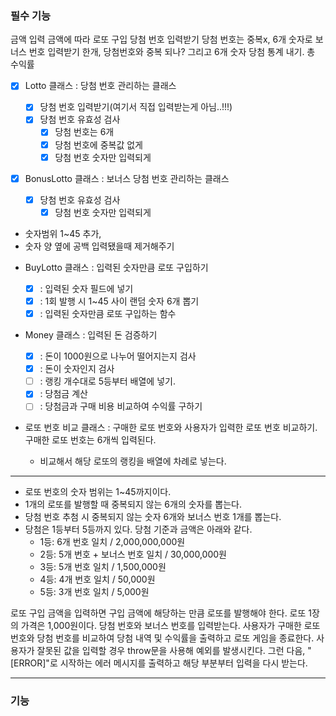 ### 필수 기능

금액 입력
금액에 따라 로또 구입
당첨 번호 입력받기
당첨 번호는 중복x, 6개 숫자로
보너스 번호 입력받기
한개, 당첨번호와 중복 되나? 그리고 6개 숫자
당첨 통계 내기.
총 수익률

- [x] Lotto 클래스 : 당첨 번호 관리하는 클래스

  - [x] 당첨 번호 입력받기(여기서 직접 입력받는게 아님..!!!)
  - [x] 당첨 번호 유효성 검사
    - [x] 당첨 번호는 6개
    - [x] 당첨 번호에 중복값 없게
    - [x] 당첨 번호 숫자만 입력되게

- [x] BonusLotto 클래스 : 보너스 당첨 번호 관리하는 클래스
  - [x] 당첨 번호 유효성 검사
    - [x] 당첨 번호 숫자만 입력되게

* 숫자범위 1~45 추가,
* 숫자 양 옆에 공백 입력됐을때 제거해주기

- BuyLotto 클래스 : 입력된 숫자만큼 로또 구입하기

  - [x] : 입력된 숫자 필드에 넣기
  - [x] : 1회 발행 시 1~45 사이 랜덤 숫자 6개 뽑기
  - [x] : 입력된 숫자만큼 로또 구입하는 함수

- Money 클래스 : 입력된 돈 검증하기

  - [x] : 돈이 1000원으로 나누어 떨어지는지 검사
  - [x] : 돈이 숫자인지 검사
  - [ ] : 랭킹 개수대로 5등부터 배열에 넣기.
  - [x] : 당첨금 계산
  - [ ] : 당첨금과 구매 비용 비교하여 수익률 구하기

- 로또 번호 비교 클래스 : 구매한 로또 번호와 사용자가 입력한 로또 번호 비교하기. 구매한 로또 번호는 6개씩 입력된다.
  - 비교해서 해당 로또의 랭킹을 배열에 차례로 넣는다.

---

- 로또 번호의 숫자 범위는 1~45까지이다.
- 1개의 로또를 발행할 때 중복되지 않는 6개의 숫자를 뽑는다.
- 당첨 번호 추첨 시 중복되지 않는 숫자 6개와 보너스 번호 1개를 뽑는다.
- 당첨은 1등부터 5등까지 있다. 당첨 기준과 금액은 아래와 같다.
  - 1등: 6개 번호 일치 / 2,000,000,000원
  - 2등: 5개 번호 + 보너스 번호 일치 / 30,000,000원
  - 3등: 5개 번호 일치 / 1,500,000원
  - 4등: 4개 번호 일치 / 50,000원
  - 5등: 3개 번호 일치 / 5,000원

로또 구입 금액을 입력하면 구입 금액에 해당하는 만큼 로또를 발행해야 한다.
로또 1장의 가격은 1,000원이다.
당첨 번호와 보너스 번호를 입력받는다.
사용자가 구매한 로또 번호와 당첨 번호를 비교하여 당첨 내역 및 수익률을 출력하고 로또 게임을 종료한다.
사용자가 잘못된 값을 입력할 경우 throw문을 사용해 예외를 발생시킨다. 그런 다음, "[ERROR]"로 시작하는 에러 메시지를 출력하고 해당 부분부터 입력을 다시 받는다.

---

### 기능
